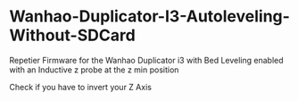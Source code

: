 # Wanhao-Duplicator-I3-Autoleveling-Without-SDCard
Repetier Firmware for the Wanhao Duplicator i3 with Bed Leveling enabled with an Inductive z probe at the z min position


Check if you have to invert your Z Axis

